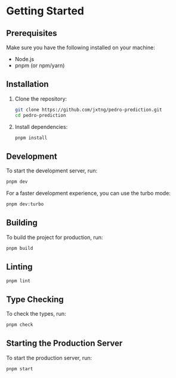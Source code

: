 # Getting Started

## Prerequisites

Make sure you have the following installed on your machine:

- Node.js
- pnpm (or npm/yarn)

## Installation

1. Clone the repository:

   ```sh
   git clone https://github.com/jxtng/pedro-prediction.git
   cd pedro-prediction
   ```

2. Install dependencies:
   ```sh
   pnpm install
   ```

## Development

To start the development server, run:

```sh
pnpm dev
```

For a faster development experience, you can use the turbo mode:

```sh
pnpm dev:turbo
```

## Building

To build the project for production, run:

```sh
pnpm build
```

## Linting

```sh
pnpm lint
```

## Type Checking

To check the types, run:

```sh
pnpm check
```

## Starting the Production Server

To start the production server, run:

```sh
pnpm start
```
